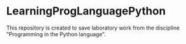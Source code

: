 # LearningProgLanguagePython
This repository is created to save laboratory work from the discipline "Programming in the Python language".
